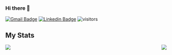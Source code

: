 ### Hi there 👋
[![Gmail Badge](https://img.shields.io/badge/-Gmail-c14438?style=flat-square&logo=Gmail&logoColor=white&link=mailto:angelo.infinity002@gmail.com)](mailto:angelo.infinity002@gmail.com)
[![Linkedin Badge](https://img.shields.io/badge/-LinkedIn-blue?style=flat-square&logo=Linkedin&logoColor=white&link=https://www.linkedin.com/in/angelofransicosa/)](https://www.linkedin.com/in/angelofransicosa/)
![visitors](https://visitor-badge.glitch.me/badge?page_id=${your.username}.${your.repo.id})

## My Stats

<img src="https://github-readme-stats.vercel.app/api/top-langs/?username=AngeloFranciscoSA&langs_count=5&theme=synthwave"> <img align="right" src="https://github-readme-stats.vercel.app/api?username=AngeloFranciscoSA&show_icons=true&theme=synthwave">

<!--
**AngeloFranciscoSA/AngeloFranciscoSA** is a ✨ _special_ ✨ repository because its `README.md` (this file) appears on your GitHub profile.

Here are some ideas to get you started:

- 🔭 I’m currently working on ...
- 🌱 I’m currently learning ...
- 👯 I’m looking to collaborate on ...
- 🤔 I’m looking for help with ...
- 💬 Ask me about ...
- 📫 How to reach me: ...
- 😄 Pronouns: ...
- ⚡ Fun fact: ...
-->
